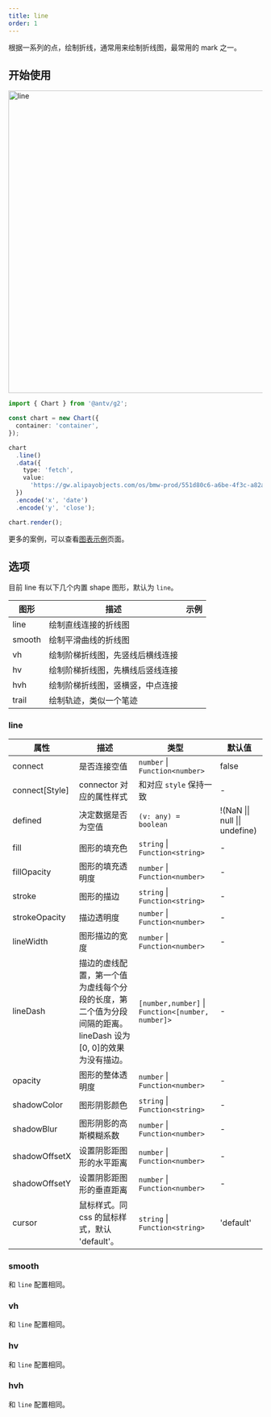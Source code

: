 ```yaml
---
title: line
order: 1
---
```


根据一系列的点，绘制折线，通常用来绘制折线图，最常用的 mark 之一。

## 开始使用

<img alt="line" src="https://mdn.alipayobjects.com/mdn/huamei_qa8qxu/afts/img/A*jTdCR7wVFZAAAAAAAAAAAAAADmJ7AQ" width="600" />

```ts
import { Chart } from '@antv/g2';

const chart = new Chart({
  container: 'container',
});

chart
  .line()
  .data({
    type: 'fetch',
    value:
      'https://gw.alipayobjects.com/os/bmw-prod/551d80c6-a6be-4f3c-a82a-abd739e12977.csv',
  })
  .encode('x', 'date')
  .encode('y', 'close');

chart.render();
```

更多的案例，可以查看[图表示例](/examples)页面。

## 选项

目前 line 有以下几个内置 shape 图形，默认为 `line`。

| 图形   | 描述                             | 示例 |
| ------ | -------------------------------- | ---- |
| line   | 绘制直线连接的折线图             |      |
| smooth | 绘制平滑曲线的折线图             |      |
| vh     | 绘制阶梯折线图，先竖线后横线连接 |      |
| hv     | 绘制阶梯折线图，先横线后竖线连接 |      |
| hvh    | 绘制阶梯折线图，竖横竖，中点连接 |      |
| trail  | 绘制轨迹，类似一个笔迹           |      |

### line

| 属性           | 描述                                                                                                          | 类型                                              | 默认值                         |
| -------------- | ------------------------------------------------------------------------------------------------------------- | ------------------------------------------------- | ------------------------------ |
| connect        | 是否连接空值                                                                                                  | `number` \| `Function<number>`                    | false                          |
| connect[Style] | connector 对应的属性样式                                                                                      | 和对应 `style` 保持一致                           | -                              |
| defined        | 决定数据是否为空值                                                                                            | `(v: any) = boolean`                              | !(NaN \|\| null \|\| undefine) |
| fill           | 图形的填充色                                                                                                  | `string` \| `Function<string>`                    | -                              |
| fillOpacity    | 图形的填充透明度                                                                                              | `number` \| `Function<number>`                    | -                              |
| stroke         | 图形的描边                                                                                                    | `string` \| `Function<string>`                    | -                              |
| strokeOpacity  | 描边透明度                                                                                                    | `number` \| `Function<number>`                    | -                              |
| lineWidth      | 图形描边的宽度                                                                                                | `number` \| `Function<number>`                    | -                              |
| lineDash       | 描边的虚线配置，第一个值为虚线每个分段的长度，第二个值为分段间隔的距离。lineDash 设为[0, 0]的效果为没有描边。 | `[number,number]` \| `Function<[number, number]>` | -                              |
| opacity        | 图形的整体透明度                                                                                              | `number` \| `Function<number>`                    | -                              |
| shadowColor    | 图形阴影颜色                                                                                                  | `string` \| `Function<string>`                    | -                              |
| shadowBlur     | 图形阴影的高斯模糊系数                                                                                        | `number` \| `Function<number>`                    | -                              |
| shadowOffsetX  | 设置阴影距图形的水平距离                                                                                      | `number` \| `Function<number>`                    | -                              |
| shadowOffsetY  | 设置阴影距图形的垂直距离                                                                                      | `number` \| `Function<number>`                    | -                              |
| cursor         | 鼠标样式。同 css 的鼠标样式，默认 'default'。                                                                 | `string` \| `Function<string>`                    | 'default'                      |

### smooth

和 `line` 配置相同。

### vh

和 `line` 配置相同。

### hv

和 `line` 配置相同。

### hvh

和 `line` 配置相同。
